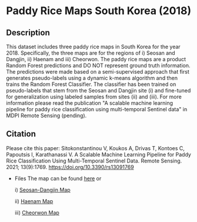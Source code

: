 # Paddy Rice Maps South Korea (2018)
## Description

This dataset includes three paddy rice maps in South Korea for the year 2018. Specifically, the three maps are for the regions of i) Seosan and Dangjin, ii) Haenam and iii) Cheorwon. The paddy rice maps are a product Random Forest predictions and DO NOT represent ground truth information. The predictions were made based on a semi-supervised approach that first generates pseudo-labels using a dynamic k-means algorithm and then trains the Random Forest Classifier. The classifier has been trained on pseudo-labels that stem from the Seosan and Dangjin site (i) and fine-tuned for generalization using labeled samples from sites (ii) and (iii). For more information please read the publication "A scalable machine learning pipeline for paddy rice classification using multi-temporal Sentinel data" in MDPI Remote Sensing (pending). 

## Citation 

Please cite this paper: Sitokonstantinou V, Koukos A, Drivas T, Kontoes C, Papoutsis I, Karathanassi V. A Scalable Machine Learning Pipeline for Paddy Rice Classification Using Multi-Temporal Sentinel Data. Remote Sensing. 2021; 13(9):1769. https://doi.org/10.3390/rs13091769

* Files 
The map can be found [here](https://noagr-my.sharepoint.com/:f:/g/personal/tdrivas_noa_gr/EvXUQly2P61GuOyczJ6QzFABNppnGRT3aDeEGK9Nw8yUuA?e=zdT3sA) or 

   i)   [Seosan-Dangjin Map](https://noagr-my.sharepoint.com/:i:/g/personal/tdrivas_noa_gr/EQsvzFLKz4VLjumidOb-YF0BQS0r7jxP7rhWGp9pajJKpw?e=mSpJ1z)

   ii)  [Haenam Map](https://noagr-my.sharepoint.com/:i:/g/personal/tdrivas_noa_gr/EYbyxpcq1W5Ds2o2E-0eSkEBZqnhSQa0lKOKd0C2l65Epw?e=NVhodR)

   iii) [Cheorwon Map](https://noagr-my.sharepoint.com/:i:/g/personal/tdrivas_noa_gr/EViL0QAmExdMjKjIz62NdGwBf3YGzjf-HAHnkdj8K7CFEg?e=B1foQc)
